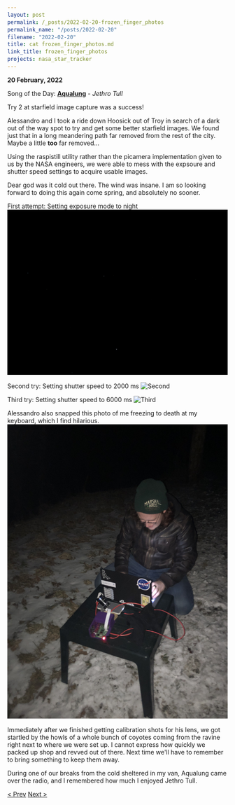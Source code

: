 ```yaml
---
layout: post
permalink: /_posts/2022-02-20-frozen_finger_photos
permalink_name: "/posts/2022-02-20"
filename: "2022-02-20"
title: cat frozen_finger_photos.md
link_title: frozen_finger_photos
projects: nasa_star_tracker
---
```

**20 February, 2022**

Song of the Day: [**Aqualung**](https://youtu.be/B0jMPI_pUec) - *Jethro Tull*

Try 2 at starfield image capture was a success!

Alessandro and I took a ride down Hoosick out of Troy in search of a dark out of the way spot to try and get some better starfield images. We found just that in a long meandering path far removed from the rest of the city. Maybe a little **too** far removed...

Using the raspistill utility rather than the picamera implementation given to us by the NASA engineers, we were able to mess with the expsoure and shutter speed settings to acquire usable images.

Dear god was it cold out there. The wind was insane. I am so looking forward to doing this again come spring, and absolutely no sooner.

First attempt: Setting exposure mode to night
![First](/assets/ref_images/sun_success1.jpeg)

Second try: Setting shutter speed to 2000 ms
![Second](/assets/ref_images/sun_success2.jpeg)

Third try: Setting shutter speed to 6000 ms
![Third](/assets/images/sun_success3.jpeg)

Alessandro also snapped this photo of me freezing to death at my keyboard, which I find hilarious.
![Frozen](/assets/images/frozen_fingers.jpg)

Immediately after we finished getting calibration shots for his lens, we got startled by the howls of a whole bunch of coyotes coming from the ravine right next to where we were set up. I cannot express how quickly we packed up shop and revved out of there. Next time we'll have to remember to bring something to keep them away.

During one of our breaks from the cold sheltered in my van, Aqualung came over the radio, and I remembered how much I enjoyed Jethro Tull.

[< Prev](/_posts/2022-02-18-clear_as_mud)    [Next >](/_posts/2022-02-21-adding_images)
